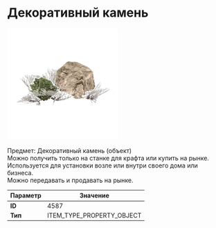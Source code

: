 # Декоративный камень

![Item Image](../img/4587.webp?raw=true)

Предмет: Декоративный камень (объект)<br>Можно получить только на станке для крафта или купить на рынке.<br>Используется для установки возле или внутри своего дома или бизнеса.<br>Можно передавать и продавать на рынке.


| Параметр | Значение |
|----------|----------|
| **ID** | 4587 |
| **Тип** | ITEM_TYPE_PROPERTY_OBJECT |

